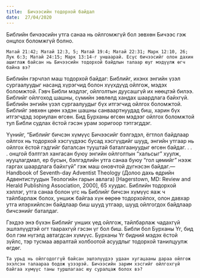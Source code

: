 ```yaml
---
title:  Бичээсийн тодорхой байдал
date:  27/04/2020
---
```


Библийн бичээсийн утга санаа нь ойлгомжгүй бол зөвхөн Бичээс гэж онцлох боломжгүй болно.

`Матай 21:42; Maтай 12:3, 5; Maтай 19:4; Maтай 22:31; Maрк 12:10, 26; Лук 6:3; Maтай 24:15; Maрк 13:14-г уншаарай. Есүс бичээсийг олон дахин ашиглаж байсан нь Бичээсийн тодорхой байдлын талаар юуг мэдүүлж өгч байна вэ?`

Библийн гэрчлэл маш тодорхой байдаг: Библийг, ихэнх энгийн үзэл сургаалуудыг насанд хүрэгчид болон хүүхдүүд ойлгож, мэдэх боломжтой. Гэвч Библи мэдлэг, ойлголтын дуусашгүй их нөөцтэй билээ. Библийг ойлгоход шашны, сүмийн зөвлөлд хандах шаардлага байхгүй. Библийн энгийн үзэл сургаалуудыг бүх итгэгчид ойлгох боломжтой. Библийг зөвхөн цөөн хэдэн шашны санваартнуудад биш, харин бүх итгэгчдэд зориулан өгсөн. Бид Бурханы өгсөн мэдээг ойлгох боломжтой тул Библи судлах ёстой гэсэн урам зоригоор тэтгэгддэг.

Үүнийг, “Библийг бичсэн хүмүүс Бичээсийг бэлгэдэл, ёгтлол байдлаар ойлгох нь тодорхой хэсгүүдээс бусад хэсгүүдийг шууд, энгийн утгаар нь ойлгох ёстой гэдгийг баталсан тууштай баталгаануудыг өгсөн байдаг. . . . онцгой бэлтгэл хангасан буюу энгийн ойлголтын “хальсыг” хуулж, нууцлагдмал, ер бусын, бэлгэдлийн утга санаа буюу “гол цөмийг” нээж гаргах шаардлага байхгүй” гэж маш оновчтой дүгнэсэн байдаг.— Handbook of Seventh-day Adventist Theology (Долоо дахь өдрийн Адвентистуудын Теологийн гарын авлага) [Hagerstown, MD: Review and Herald Publishing Association, 2000], 65 хуудас. Библийн тодорхой хэллэг, утга санаа болон үгс нь Библийг бичсэн хүмүүс яаж ч тайлбарлаж болох, уншиж байгаа хүн өөрөө тодорхойлох, олон давхар утга илэрхийлсэн байдлаар биш шууд утгаар, шууд ойлгогдох байдлаар бичсэнийг баталдаг.

Гэхдээ энэ бүхэн Библийг унших үед ойлгож, тайлбарлаж чадахгүй эшлэлүүдтэй огт таарахгүй гэсэн үг бол биш. Библи бол Бурханы Үг, бид бол гэм нүгэлд автагдсан хүмүүс. Бурханы Үг бидний мэдэх ёстой зүйлс, тэр тусмаа авралтай холбоотой асуудлыг тодорхой танилцуулж өгдөг.

`Та урьд нь ойлгодоггүй байсан эшлэлүүдээ удаан хугацааны дараа ойлгож эхэлсэн талаараа бодож үзээрэй. Бичээсийн зарим хэсгийг ойлгохгүй байгаа хүмүүс таны туршлагаас юу суралцаж болох вэ?`